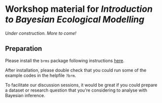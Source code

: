 # Workshop material for *Introduction to Bayesian Ecological Modelling*

*Under construction. More to come!*

## Preparation

Please install the `brms` package following instructions [here](https://github.com/paul-buerkner/brms?tab=readme-ov-file#faq).

After installation, please double check that you could run some of the example
codes in the helpfile `?brm`.

To facilitate our discussion sessions, it would be great if you could prepare
a dataset or research question that you're considering to analyse with 
Bayesian inference.